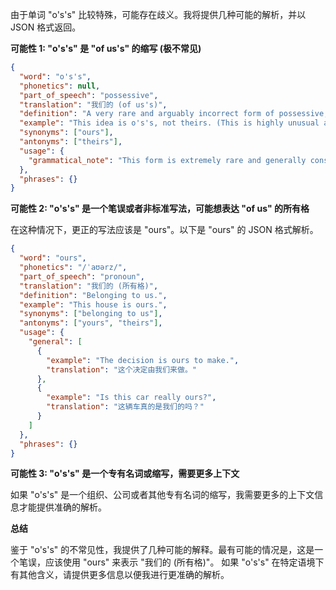 由于单词 "o's's" 比较特殊，可能存在歧义。我将提供几种可能的解析，并以 JSON 格式返回。

**可能性 1: "o's's" 是 "of us's" 的缩写 (极不常见)**

```json
{
  "word": "o's's",
  "phonetics": null,
  "part_of_speech": "possessive",
  "translation": "我们的 (of us's)",
  "definition": "A very rare and arguably incorrect form of possessive, attempting to indicate possession by 'us'. More commonly expressed as 'ours'.",
  "example": "This idea is o's's, not theirs. (This is highly unusual and not recommended)",
  "synonyms": ["ours"],
  "antonyms": ["theirs"],
  "usage": {
    "grammatical_note": "This form is extremely rare and generally considered grammatically incorrect. 'Ours' is the correct possessive pronoun to use instead."
  },
  "phrases": {}
}
```

**可能性 2:  "o's's" 是一个笔误或者非标准写法，可能想表达 "of us" 的所有格**

在这种情况下，更正的写法应该是 "ours"。以下是 "ours" 的 JSON 格式解析。

```json
{
  "word": "ours",
  "phonetics": "/ˈaʊərz/",
  "part_of_speech": "pronoun",
  "translation": "我们的 (所有格)",
  "definition": "Belonging to us.",
  "example": "This house is ours.",
  "synonyms": ["belonging to us"],
  "antonyms": ["yours", "theirs"],
  "usage": {
    "general": [
      {
        "example": "The decision is ours to make.",
        "translation": "这个决定由我们来做。"
      },
      {
        "example": "Is this car really ours?",
        "translation": "这辆车真的是我们的吗？"
      }
    ]
  },
  "phrases": {}
}
```

**可能性 3: "o's's" 是一个专有名词或缩写，需要更多上下文**

如果 "o's's" 是一个组织、公司或者其他专有名词的缩写，我需要更多的上下文信息才能提供准确的解析。

**总结**

鉴于 "o's's" 的不常见性，我提供了几种可能的解释。最有可能的情况是，这是一个笔误，应该使用 "ours" 来表示 "我们的 (所有格)"。 如果 "o's's" 在特定语境下有其他含义，请提供更多信息以便我进行更准确的解析。
 
